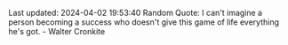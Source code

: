 Last updated: 2024-04-02 19:53:40
Random Quote: I can't imagine a person becoming a success who doesn't give this game of life everything he's got. - Walter Cronkite
